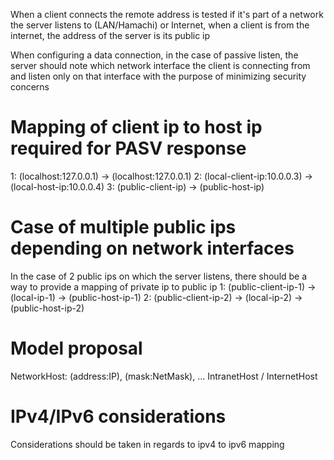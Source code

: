 When a client connects the remote address is tested if it's part of a network the server listens to (LAN/Hamachi) or Internet,
when a client is from the internet, the address of the server is its public ip

When configuring a data connection, in the case of passive listen, the server should note which network interface the client is connecting from and listen only on that interface with the purpose of minimizing security concerns

# Mapping of client ip to host ip required for PASV response
1: (localhost:127.0.0.1) -> (localhost:127.0.0.1)
2: (local-client-ip:10.0.0.3) -> (local-host-ip:10.0.0.4)
3: (public-client-ip) -> (public-host-ip)

# Case of multiple public ips depending on network interfaces
In the case of 2 public ips on which the server listens, there should be a way to provide a mapping of private ip to public ip
1: (public-client-ip-1) -> (local-ip-1) -> (public-host-ip-1)
2: (public-client-ip-2) -> (local-ip-2) -> (public-host-ip-2)

# Model proposal
NetworkHost: (address:IP), (mask:NetMask), ...
IntranetHost / InternetHost

# IPv4/IPv6 considerations
Considerations should be taken in regards to ipv4 to ipv6 mapping